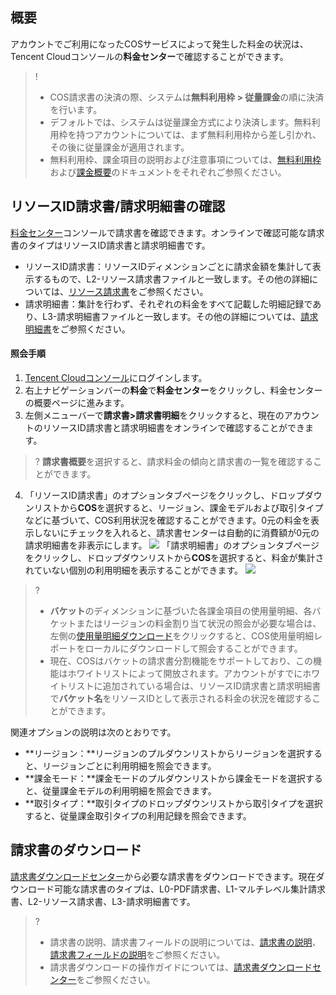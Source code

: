 ## 概要
アカウントでご利用になったCOSサービスによって発生した料金の状況は、Tencent Cloudコンソールの**料金センター**で確認することができます。


>!
>- COS請求書の決済の際、システムは**無料利用枠 > 従量課金**の順に決済を行います。
> - デフォルトでは、システムは従量課金方式により決済します。無料利用枠を持つアカウントについては、まず無料利用枠から差し引かれ、その後に従量課金が適用されます。
>- 無料利用枠、課金項目の説明および注意事項については、[無料利用枠](https://intl.cloud.tencent.com/document/product/436/6240)および[課金概要](https://intl.cloud.tencent.com/document/product/436/16871)のドキュメントをそれぞれご参照ください。



## リソースID請求書/請求明細書の確認


[料金センター](https://console.cloud.tencent.com/expense/overview)コンソールで請求書を確認できます。オンラインで確認可能な請求書のタイプはリソースID請求書と請求明細書です。

- リソースID請求書：リソースIDディメンションごとに請求金額を集計して表示するもので、L2-リソース請求書ファイルと一致します。その他の詳細については、[リソース請求書](https://www.tencentcloud.com/document/product/555/7430)をご参照ください。
- 請求明細書：集計を行わず、それぞれの料金をすべて記載した明細記録であり、L3-請求明細書ファイルと一致します。その他の詳細については、[請求明細書](https://www.tencentcloud.com/document/product/555/7430)をご参照ください。





<span id="XBZD"></span>



#### 照会手順
1. [Tencent Cloudコンソール](https://console.cloud.tencent.com)にログインします。
2. 右上ナビゲーションバーの**料金**で**料金センター**をクリックし、料金センターの概要ページに進みます。
3. 左側メニューバーで**請求書>請求書明細**をクリックすると、現在のアカウントのリソースID請求書と請求明細書をオンラインで確認することができます。
>? **請求書概要**を選択すると、請求料金の傾向と請求書の一覧を確認することができます。
>
4. 「リソースID請求書」のオプションタブページをクリックし、ドロップダウンリストから**COS**を選択すると、リージョン、課金モデルおよび取引タイプなどに基づいて、COS利用状況を確認することができます。0元の料金を表示しないにチェックを入れると、請求書センターは自動的に消費額が0元の請求明細書を非表示にします。
![](https://qcloudimg.tencent-cloud.cn/raw/d57e860dc2e1c482c6ba421c84cffb05.png)
「請求明細書」のオプションタブページをクリックし、ドロップダウンリストから**COS**を選択すると、料金が集計されていない個別の利用明細を表示することができます。
![](https://qcloudimg.tencent-cloud.cn/raw/0e158dd0cf06ac91b4bbe30dfee2ca58.png)
>? 
>- **バケット**のディメンションに基づいた各課金項目の使用量明細、各バケットまたはリージョンの料金割り当て状況の照会が必要な場合は、左側の[使用量明細ダウンロード](https://console.cloud.tencent.com/expense/bill/dosageDownload)をクリックすると、COS使用量明細レポートをローカルにダウンロードして照会することができます。
>- 現在、COSはバケットの請求書分割機能をサポートしており、この機能はホワイトリストによって開放されます。アカウントがすでにホワイトリストに追加されている場合は、リソースID請求書と請求明細書で**バケット名**をリソースIDとして表示される料金の状況を確認することができます。
>
関連オプションの説明は次のとおりです。
 - **リージョン：**リージョンのプルダウンリストからリージョンを選択すると、リージョンごとに利用明細を照会できます。
 - **課金モード：**課金モードのプルダウンリストから課金モードを選択すると、従量課金モデルの利用明細を照会できます。
 - **取引タイプ：**取引タイプのドロップダウンリストから取引タイプを選択すると、従量課金取引タイプの利用記録を照会できます。





<span id="download"></span>

## 請求書のダウンロード

[請求書ダウンロードセンター](https://console.cloud.tencent.com/expense/overview)から必要な請求書をダウンロードできます。現在ダウンロード可能な請求書のタイプは、L0-PDF請求書、L1-マルチレベル集計請求書、L2-リソース請求書、L3-請求明細書です。

>?
>- 請求書の説明、請求書フィールドの説明については、[請求書の説明](https://www.tencentcloud.com/document/product/555/7430)、[請求書フィールドの説明](https://intl.cloud.tencent.com/document/product/555/37506)をご参照ください。
> - 請求書ダウンロードの操作ガイドについては、[請求書ダウンロードセンター](https://intl.cloud.tencent.com/document/product/555/44357)をご参照ください。

